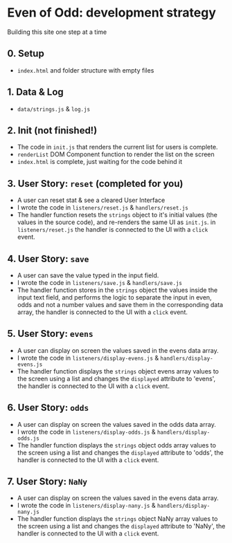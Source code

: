 # Even of Odd: development strategy

Building this site one step at a time

## 0. Setup

- `index.html` and folder structure with empty files

## 1. Data & Log

- `data/strings.js` & `log.js`

## 2. Init (not finished!)

- The code in `init.js` that renders the current list for users is complete.
- `renderList` DOM Component function to render the list on the screen
- `index.html` is complete, just waiting for the code behind it

## 3. User Story: `reset` (completed for you)

- A user can reset stat & see a cleared User Interface
- I wrote the code in `listeners/reset.js` & `handlers/reset.js`
- The handler function resets the `strings` object to it's initial values (the values in the source code), and re-renders the same UI as `init.js`. in `listeners/reset.js` the handler is connected to the UI with a `click` event.

## 4. User Story: `save`

- A user can save the value typed in the input field.
- I wrote the code in `listeners/save.js` & `handlers/save.js`
- The handler function stores in the `strings` object the values inside the input text field, and performs the logic to separate the input in even, odds and not a number values and save them in the corresponding data array, the handler is connected to the UI with a `click` event.

## 5. User Story: `evens`

- A user can display on screen the values saved in the evens data array.
- I wrote the code in `listeners/display-evens.js` & `handlers/display-evens.js`
- The handler function displays the `strings` object evens array values to the screen using a list and changes the `displayed` attribute to 'evens', the handler is connected to the UI with a `click` event.

## 6. User Story: `odds`

- A user can display on screen the values saved in the odds data array.
- I wrote the code in `listeners/display-odds.js` & `handlers/display-odds.js`
- The handler function displays the `strings` object odds array values to the screen using a list and changes the `displayed` attribute to 'odds', the handler is connected to the UI with a `click` event.

## 7. User Story: `NaNy`

- A user can display on screen the values saved in the evens data array.
- I wrote the code in `listeners/display-nany.js` & `handlers/display-nany.js`
- The handler function displays the `strings` object NaNy array values to the screen using a list and changes the `displayed` attribute to 'NaNy', the handler is connected to the UI with a `click` event.
